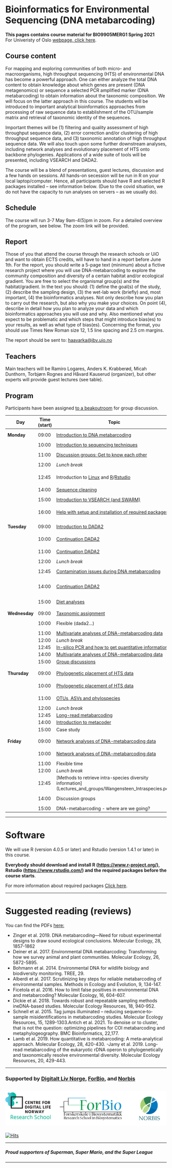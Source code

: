 # Bioinformatics for Environmental Sequencing (DNA metabarcoding)
**This pages contains course material for BIO9905MERG1 Spring 2021**  
For Univeristy of Oslo [webpage, click here](https://www.uio.no/studier/emner/matnat/ibv/BIO9905MERG1/).

## Course content
For mapping and exploring communities of both micro- and macroorganisms, high throughput sequencing (HTS) of environmental DNA has become a powerful approach. One can either analyze the total DNA content to obtain knowledge about which genes are present (DNA metagenomics) or sequence a selected PCR amplified marker (DNA metabarcoding) to obtain information about the taxonomic composition. We will focus on the latter approach in this course. The students will be introduced to important analytical bioinformatics approaches from processing of raw sequence data to establishment of the OTU/sample matrix and retrieval of taxonomic identity of the sequences.

Important themes will be (1) filtering and quality assessment of high throughput sequence data, (2) error correction and/or clustering of high throughput sequence data, and (3) taxonomic annotation of high throughput sequence data. We will also touch upon some further downstream analyses, including network analyses and evolutionary placement of HTS onto backbone phylogenies. Applications of a wide suite of tools will be presented, including VSEARCH and DADA2.

The course will be a blend of presentations, guest lectures, discussion and a few hands on sessions. All hands-on secession will be run in R on your local laptop/computer. Hence, all participants should have R and selected R packages installed – see information below. (Due to the covid situation, we do not have the capacity to run analyses on servers – as we usually do).

## Schedule

The course will run 3-7 May 9am-4(5)pm in zoom. For a detailed overview of the program, see below. The zoom link will be provided.

## Report
Those of you that attend the course through the research schools or UiO and want to obtain ECTS credits, will have to hand in a report before June 1th.
For the report, you should write a 5-page text (minimum) about a fictive research project where you will use DNA-metabarcoding to explore the community composition and diversity of a certain habitat and/or ecological gradient. You are free to select the organismal group(s) and the habitat/gradient. In the text you should: (1) define the goal(s) of the study, (2) describe the sampling design, (3) the wet-lab work (briefly) and, most important, (4) the bioinformatics analyses. Not only describe how you plan to carry out the research, but also why you make your choices. On point (4), describe in detail how you plan to analyze your data and which bioinformatics approaches you will use and why. Also mentioned what you expect to be problematic and which steps that might introduce bias(es) to your results, as well as what type of bias(es). Concerning the format, you should use Times New Roman size 12, 1.5 line spacing and 2.5 cm margins.

The report should be sent to: haavarka@ibv.uio.no

## Teachers
Main teachers will be Ramiro Logares, Anders K.  Krabberød, Micah Dunthorn, Torbjørn Rognes and Håvard Kauserud (organizer), but other experts will provide guest lectures (see table).



## Program
Participants have been assigned [to a beakoutroom](Lectures_and_groups/Breakout_groups.pdf) for group discussion.

| Day           | Time (start) | Topic                                                                                                        | Responsible                          |
| ------------- | ------------ | ------------------------------------------------------------------------------------------------------------ | ------------------------------------ |
| **Monday**    | 09:00        | [Introduction to DNA metabarcoding](Lectures_and_groups/Intro_lecture_Kauserud.pdf)                          | Håvard Kauserud                      |
|               | 10:00        | [Introduction to sequencing techniques](Lectures_and_groups/20210503_Lyle.pdf)                               | Robert Lyle                          |
|               | 11:00        | [Discussion groups: Get to know each other](Lectures_and_groups/Group_work_Monday.pdf)                       | Håvard Kauserud                      |
|               | 12:00        | _Lunch break_                                                                                                |                                      |
|               | 12:45        | Introduction to [Linux](intro.to.unix) and [R](intro.to.r)/[Rstudio](intro.to.Rstudio)                       | Ramiro Logares/Anders K. Krabberød   |
|               | 14:00        | [Sequence cleaning](sequence.preprocessing)                                                                  | Ramiro Logares                       |
|               | 15:00        | [Introduction to VSEARCH (and SWARM)](Lectures_and_groups/Rognes_vsearch-swarm.pdf)                          | Torbjørn Rognes                      |
|               | 16:00        | [Help with setup and installation of required packages](Setup)                                               | Anders K. Krabberød                  |
|               |              |                                                                                                              |                                      |
| **Tuesday**   | 09:00        | [Introduction to DADA2](Dada2_Pipeline)                                                                      | Anders K. Krabberød                  |
|               | 10:00        | [Continuation DADA2](Dada2_Pipeline)                                                                         | Anders K. Krabberød                  |
|               | 11:00        | [Continuation DADA2](Dada2_Pipeline)                                                                         | Anders K. Krabberød                  |
|               | 12:00        | _Lunch break_                                                                                                |                                      |
|               | 12:45        | [Contamination issues during DNA metabarcoding](Lectures_and_groups/bohmann_3May_2021.pdf)                   | Kristine Bohmann                     |
|               | 14:00        | [Continuation DADA2](Dada2_Pipeline)                                                                         | Ramiro Logares / Anders K. Krabberød |
|               | 15:00        | [Diet analyses](Lectures_and_groups/Presentation_diet20210405.pdf)                                           | Galina Gusarova                      |
|               |              |                                                                                                              |                                      |
| **Wednesday** | 09:00        | [Taxonomic assignment](Lectures_and_groups/Davey_taxo_assign_04052021.pdf)                                   | Marie Davey                          |
|               | 10:00        | Flexible (dada2...)                                                                                          | Anders K. Krabberød                  |
|               | 11:00        | [Multivariate analyses of DNA-metabarcoding data](community.ecology)                                         | Ramiro Logares                       |
|               | 12:00        | _Lunch break_                                                                                                |                                      |
|               | 12:45        | [In-silico PCR and how to get quantitative information](Lectures_and_groups)                                 | Douglas Yu                           |
|               | 14:00        | [Multivariate analyses of DNA-metabarcoding data](community.ecology)                                         | Ramiro Logares                       |
|               | 15:00        | [Group discussions](Lectures_and_groups/Group_work_Wednesday.pdf)                                            |                                      |
|               |              |                                                                                                              |                                      |
| **Thursday**  | 09:00        | [Phylogenetic placement of HTS data](Phylogenetic_placement)                                                 | Micah Dunthorn                       |
|               | 10:00        | [Phylogenetic placement of HTS data](Phylogenetic_placement)                                                 | Micah Dunthorn                       |
|               | 11:00        | [OTUs, ASVs and phylospecies](Lectures_and_groups/dunthorn_clustering_talk.pdf)                              | Micah Dunthorn                       |
|               | 12:00        | _Lunch break_                                                                                                |                                      |
|               | 12:45        | [Long-read metabarcoding](Lectures_and_groups/Long-read_metabarcoding.pdf)                                   | Mahwash Jamy                         |
|               | 14:00        | [Introduction to metacoder](Metacoder)                                                                       | Ella Thoen                           |
|               | 15:00        | Case study                                                                                                   | Sundy Maurice                        |
|               |              |                                                                                                              |                                      |
| **Friday**    | 09:00        | [Network analyses of DNA-metabarcoding data](Networks)                                                       | Anders K. Krabberød                  |
|               | 10:00        | [Network analyses of DNA-metabarcoding data](Networks)                                                       | Anders K. Krabberød                  |
|               | 11:00        | Flexible time                                                                                                |                                      |
|               | 12:00        | _Lunch break_                                                                                                |                                      |
|               | 12:45        | [Methods to retrieve intra-species diversity information] (Lectures_and_groups/Wangensteen_Intraspecies.pdf) | Owen S. Wangensteen Fuentes          |
|               | 14:00        | Discussion groups                                                                                            | Håvard Kauserud                      |
|               | 15:00        | DNA-metabarcoding - where are we going?                                                                      | Pierre Taberlet                      |


---
# Software
We will use R (version 4.0.5 or later) and Rstudio (version 1.4.1 or later) in this course.

**Everybody should download and install R (https://www.r-project.org/), Rstudio (https://www.rstudio.com/) and the required packages before the course starts**.

For more information about required packages [Click here](Setup/).

---


# Suggested reading (reviews)
You can find the PDFs [here:](Suggested_reading/)
- Zinger et al. 2019. DNA metabarcoding—Need for robust experimental designs to draw sound ecological conclusions. Molecular Ecology, 28, 1857-1862
- Deiner et al. 2017. Environmental DNA metabarcoding: Transforming how we survey animal and plant communities. Molecular Ecology, 26, 5872-5895.
- Bohmann et al. 2014. Environmental DNA for wildlife biology and biodiversity monitoring. TREE, 29.
- Alberdi et al. 2017. Scrutinizing key steps for reliable metabarcoding of environmental samples. Methods in Ecology and Evolution, 9, 134-147.
- Ficetola et al. 2016. How to limit false positives in environmental DNA and metabarcoding? Molecular Ecology, 16, 604-607.
- Dickie et al. 2018. Towards robust and repeatable sampling methods ineDNA-based studies. Molecular Ecology Resources, 18, 940-952.
- Schnell et al. 2015. Tag jumps illuminated – reducing sequence‐to‐sample misidentifications in metabarcoding studies. Molecular Ecology Resources, 15, 1289-1303.Antich et al. 2021. To denoise or to cluster, that is not the question: optimizing pipelines for COI metabarcoding and metaphylogeography. BMC Bioinformatics, 22,177.
- Lamb et al. 2019. How quantitative is metabarcoding: A meta‐analytical approach. Molecular Ecology, 28, 420-430.
 -Jamy et al. 2019. Long-read metabarcoding of the eukaryotic rDNA operon to phylogenetically and taxonomically resolve environmental diversity. Molecular Ecology Resources, 20, 429-443.
 ----
### Supported by [Digitalt Liv Norge](https://www.digitallifenorway.org/), [ForBio](https://www.forbio.uio.no/), and [Norbis](https://norbis.w.uib.no/)
![](images/2021/04/Artboard2x.png)
---

[![Hits](https://hits.seeyoufarm.com/api/count/incr/badge.svg?url=https%3A%2F%2Fgithub.com%2Fkrabberod%2FBIO9905MERG1_V21&count_bg=%2379C83D&title_bg=%23555555&icon=&icon_color=%23E7E7E7&title=hits&edge_flat=false)](https://hits.seeyoufarm.com)


---
##### Proud supporters of Superman, Super Mario, and the Super League  
---
